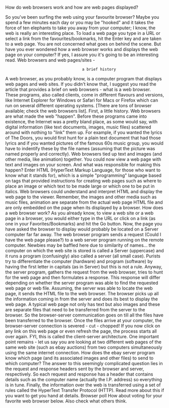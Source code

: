 How do web browsers work and how are web pages displayed?


So you've been surfing the web using your favourite browser? Maybe you spend a few minutes each day or you may be "hooked" and it takes the force of ten elephants to take you away from your computer; I know, the web is really an interesting place.
To load a web page you type in a URL or select a link from the favourites/bookmarks, hit the Enter key and are taken to a web page. You are not concerned what goes on behind the scene. But have you ever wondered how a web browser works and displays the web page on your computer? If yes, I assure you it's going to be an interesting read.
Web browsers and web pages/sites -

                                      a brief history

A web browser, as you probably know, is a computer program that displays web pages and web sites. If you didn't know that, I suggest you read the article that provides a brief on web browsers - what is a web browser. These programs, also called clients, come in different flavours and versions, like Internet Explorer for Windows or Safari for Macs or Firefox which can run on several different operating systems. [There are tons of browser available; check the web browsers list].
First, a little history. Web browsers are what made the web "happen". Before these programs came into existence, the Internet was a pretty bland place, as some would say, with digital information (like text documents, images, music files) scattered around with nothing to "link" them up.
For example, if you wanted the lyrics of The Doors, you would first hunt for a plain text document that had those lyrics and if you wanted pictures of the famous 60s music group, you would have to indentify these by the file names (assuming that the picture was named properly and correctly).
Web browsers tied up text and images (and other media, like animation) together. You could now view a web page with text and images on your screen. And what was responsible for making this happen?
Enter HTML (HyperText Markup Language, for those who want to know what it stands for), which is a simple "programming" language based on tags that provided instructions for creating web pages such as where to place an image or which text to be made large or which one to be put in italics. Web browsers could understand and interpret HTML and display the web page to the viewer.
Remember, the images and other media such as music files, animation are separate from the actual web page HTML file and are only embedded on the page when its displayed by a browser.
How does a web browser work?
As you already know, to view a web site or a web page in a browser, you would either type in the URL or click on a link (as one in your Favorites/Bookmarks) and hit the Go button. Now, the page you have asked the browser to display would probably be located on a Server computer far far away. The web browser program sends a request (Could I have the web page please?) to a web server program running on the remote computer. Newbies may be baffled here due to similarity of names... the computer on which the web site is stored is called a Server (uppercase) and it runs a program (confusingly) also called a server (all small case).
Purists try to differentiate the computer (hardware) and program (software) by having the first letter in capitals (as in Server) but this is not a rule. Anyway, the server program, gathers the request from the web browser, tries to hunt for the web page and then formulates a response. This response will differ depending on whether the server program was able to find the requested web page or web file. Assuming, the server was able to locate the web page, it sends the HTML file to the web browser. The browser picks up all the information coming in from the server and does its best to display the web page. A typical web page not only has text but also images and these are separate files that need to be transferred from the server to the browser.
So the browser-server communication goes on till all the files have been transferred to the browser. Once the files arrive at your computer, the browser-server connection is severed - cut - chopped! If you now click on any link on this web page or even refresh the page, the process starts all over again. FYI, this is called the client-server architecture.
One important point remains - let us say you are looking at two different web pages of the same web site (such as ebay auctions) from two computers simultaneously using the same internet connection. How does the ebay server program know which page (and its associated images and other files) to send to which computer?
The answer to this seemingly complicated question lies in the request and response headers sent by the browser and server, respectively. So each request and response has a header that contains details such as the computer name (actually the I.P. address) so everything is in tune.
Finally, the information over the web is transferred using a set of rules called the HyperText Transfer Protocol (HTTP). Read more about this if you want to get you hand at details.
Browser poll
How about voting for your favorite web browser below. Also check what others think.
